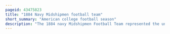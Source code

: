 ```yaml
---
pageid: 43475823
title: "1884 Navy Midshipmen football team"
short_summary: "American college football season"
description: "The 1884 navy Midshipmen Football Team represented the united States naval Academy in the College Football Season of 1884. The Team was the fourth Intercollegiate Football Squad to represent the United States Naval Academy, and was the final Time the School played a single-game Season. The Squad was spearheaded by Rusher Jim Kittrell. The Team's single Game was a 9 to 6 Defeat of rival School Johns Hopkins. The Season continued a seven-season eight Game Rivalry between the naval Academy and Johns Hopkins. It was the last Season for a naval Academy Team to go unbeaten and untied."
---
```

